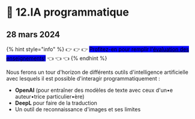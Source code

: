 # 💠 12.IA programmatique

## 28 mars 2024

{% hint style="info" %}
👉 👉 👉 <mark style="background-color:blue;">Profitez-en pour remplir l'</mark>[<mark style="background-color:blue;">évaluation des enseignements</mark>](https://evaluation.uqam.ca)<mark style="background-color:blue;">!</mark> 👈 👈 👈&#x20;
{% endhint %}

Nous ferons un tour d'horizon de différents outils d'intelligence artificielle avec lesquels il est possible d'interagir programmatiquement :

* **OpenAI** (pour entraîner des modèles de texte avec ceux d'un•e auteur•trice particulier•ère)
* **DeepL** pour faire de la traduction
* Un outil de reconnaissance d'images et ses limites

